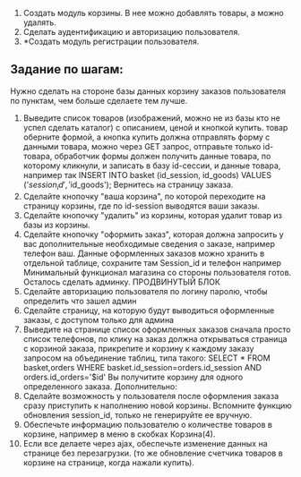 1. Создать модуль корзины. В нее можно добавлять товары, а можно удалять.
2. Сделать аудентификацию и авторизацию пользователя.
3. *Создать модуль регистрации пользователя.

## Задание по шагам:
Нужно сделать на стороне базы данных корзину заказов пользователя по пунктам, чем больше сделаете тем лучше.
1. Выведите список товаров (изображений, можно не из базы кто не успел сделать каталог) с описанием, ценой и кнопкой купить. товар оберните формой, а кнопка купить должна отправлять форму с данными товара, можно через GET запрос, отправьте только id-товара, обработчик формы должен получить данные товара, по которому кликнули, и записать в базу id-сессии, и данные товара, например так
INSERT INTO basket (id_session, id_goods) VALUES ('$session_id', '$id_goods');
Вернитесь на страницу заказа.
2. Сделайте кнопочку "ваша корзина", по которой переходите на страницу корзины, где по id-session выводятся ваши заказы.
3. Сделайте кнопочку "удалить" из корзины, которая удалит товар из базы из корзины.
4. Сделайте кнопочку "оформить заказ", которая должна запросить у вас дополнительные необходимые сведения о заказе, например телефон ваш. Данные оформленных заказов можно хранить в отдельной таблице, сохраните там Session_id и телефон например
Минимальный функционал магазина со стороны пользователя готов. Осталось сделать админку.
ПРОДВИНУТЫЙ БЛОК
5. Сделайте авторизацию пользователя по логину паролю, чтобы определить что зашел админ
6. Сделайте страницу, на которую будут выводиться оформленные заказы, с доступом только для админа
7. Выведите на странице список оформленных заказов сначала просто список телефонов, по клику на заказ должна открываться страница с корзиной заказа, прикрепите и корзину к каждому заказу запросом на объединение таблиц, типа такого:
SELECT * FROM basket,orders WHERE basket.id_session=orders.id_session AND orders.id_orders='$id'
Вы получитите корзину для одного определенного заказа.
Дополнительно:
1. Сделайте возможность у пользователя после оформления заказа сразу приступить к наполнению новой корзины. Вспомните функцию обновления session_id, только не генерируйте ее вручную.
2. Обеспечьте информацию пользователю о количестве товаров в корзине, например в меню в скобках Корзина(4).
3. Если все делаете через ajax, обеспечьте изменение данных на странице без перезагрузки. (то же обновление счетчика товаров в корзине на странице, когда нажали купить).